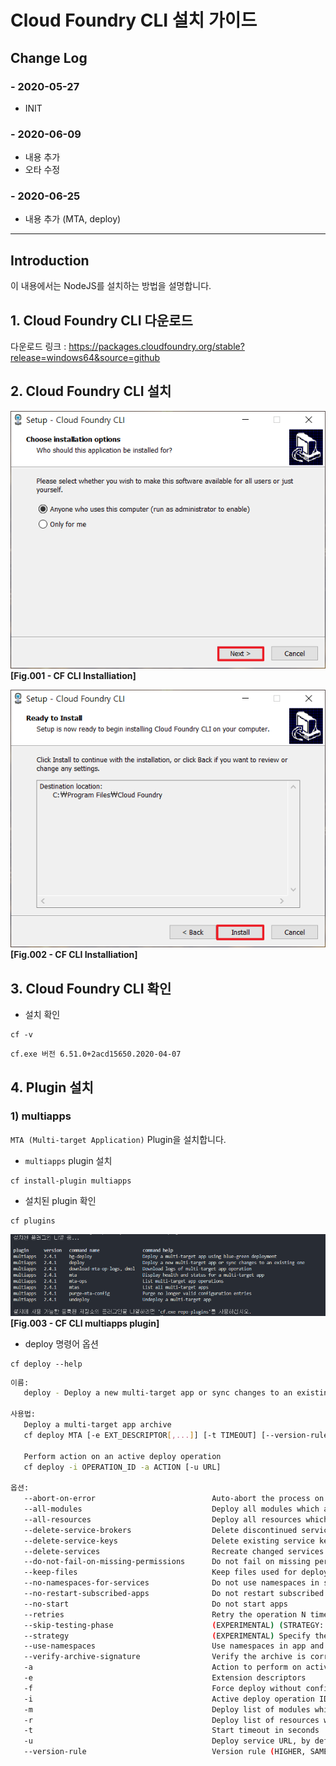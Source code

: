 # **Cloud Foundry CLI 설치 가이드**

## Change Log

### - 2020-05-27
  - INIT

### - 2020-06-09
  - 내용 추가
  - 오타 수정

### - 2020-06-25
  - 내용 추가 (MTA, deploy)

---

## **Introduction**
이 내용에서는 NodeJS를 설치하는 방법을 설명합니다.

## **1. Cloud Foundry CLI 다운로드**

다운로드 링크 : https://packages.cloudfoundry.org/stable?release=windows64&source=github

## **2. Cloud Foundry CLI 설치**


![image](../image/Software-installation/CF-CLI/img01-01.png)  
**[Fig.001 - CF CLI Installiation]**


![image](../image/Software-installation/CF-CLI/img01-02.png)  
**[Fig.002 - CF CLI Installiation]**






## **3. Cloud Foundry CLI 확인**

 - 설치 확인

```linux
cf -v
```

```
cf.exe 버전 6.51.0+2acd15650.2020-04-07
```


## **4. Plugin 설치**

### **1) multiapps**

`MTA (Multi-target Application)` Plugin을 설치합니다.

- `multiapps` plugin 설치

```
cf install-plugin multiapps
```


- 설치된 plugin 확인
```
cf plugins
```

![image](../image/Software-installation/CF-CLI/img01-03.png)  
**[Fig.003 - CF CLI multiapps plugin]**


- deploy 명령어 옵션
```
cf deploy --help
```

```bash
이름:
   deploy - Deploy a new multi-target app or sync changes to an existing one

사용법:
   Deploy a multi-target app archive
   cf deploy MTA [-e EXT_DESCRIPTOR[,...]] [-t TIMEOUT] [--version-rule VERSION_RULE] [-u URL] [-f] [--retries RETRIES] [--no-start] [--use-namespaces] [--no-namespaces-for-services] [--delete-services] [--delete-service-keys] [--delete-service-brokers] [--keep-files] [--no-restart-subscribed-apps] [--do-not-fail-on-missing-permissions] [--abort-on-error] [--verify-archive-signature] [--strategy STRATEGY] [--skip-testing-phase]

   Perform action on an active deploy operation
   cf deploy -i OPERATION_ID -a ACTION [-u URL]

옵션:
   --abort-on-error                          Auto-abort the process on any errors
   --all-modules                             Deploy all modules which are contained in the deployment descriptor, in the current location
   --all-resources                           Deploy all resources which are contained in the deployment descriptor, in the current location
   --delete-service-brokers                  Delete discontinued service brokers
   --delete-service-keys                     Delete existing service keys and apply the new ones
   --delete-services                         Recreate changed services / delete discontinued services
   --do-not-fail-on-missing-permissions      Do not fail on missing permissions for admin operations
   --keep-files                              Keep files used for deployment
   --no-namespaces-for-services              Do not use namespaces in service names
   --no-restart-subscribed-apps              Do not restart subscribed apps, updated during the deployment
   --no-start                                Do not start apps
   --retries                                 Retry the operation N times in case a non-content error occurs (default 3)
   --skip-testing-phase                      (EXPERIMENTAL) (STRATEGY: BLUE-GREEN) Do not require confirmation for deleting the previously deployed MTA apps
   --strategy                                (EXPERIMENTAL) Specify the deployment strategy when updating an mta (default, blue-green)
   --use-namespaces                          Use namespaces in app and service names
   --verify-archive-signature                Verify the archive is correctly signed
   -a                                        Action to perform on active deploy operation (abort, retry, monitor)
   -e                                        Extension descriptors
   -f                                        Force deploy without confirmation for aborting conflicting processes
   -i                                        Active deploy operation ID
   -m                                        Deploy list of modules which are contained in the deployment descriptor, in the current location
   -r                                        Deploy list of resources which are contained in the deployment descriptor, in the current location
   -t                                        Start timeout in seconds
   -u                                        Deploy service URL, by default 'deploy-service.<system-domain>'
   --version-rule                            Version rule (HIGHER, SAME_HIGHER, ALL)
```


